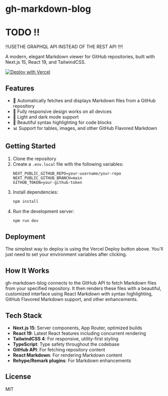 # gh-markdown-blog
# TODO !!
!!USETHE GRAPHQL API INSTEAD OF THE REST API !!!!

A modern, elegant Markdown viewer for GitHub repositories, built with Next.js 15, React 19, and TailwindCSS.

[![Deploy with Vercel](https://vercel.com/button)](https://vercel.com/new/clone?repository-url=https%3A%2F%2Fgithub.com%2Fjamierpond%2Fgh-markdown-blog)

## Features

- 🔄 Automatically fetches and displays Markdown files from a GitHub repository
- 📱 Fully responsive design works on all devices
- 🌙 Light and dark mode support
- 🎨 Beautiful syntax highlighting for code blocks
- 📊 Support for tables, images, and other GitHub Flavored Markdown

## Getting Started

1. Clone the repository
2. Create a `.env.local` file with the following variables:
   ```
   NEXT_PUBLIC_GITHUB_REPO=your-username/your-repo
   NEXT_PUBLIC_GITHUB_BRANCH=main
   GITHUB_TOKEN=your-github-token
   ```
3. Install dependencies:
   ```bash
   npm install
   ```
4. Run the development server:
   ```bash
   npm run dev
   ```

## Deployment

The simplest way to deploy is using the Vercel Deploy button above. You'll just need to set your environment variables after clicking.

## How It Works

gh-markdown-blog connects to the GitHub API to fetch Markdown files from your specified repository. It then renders these files with a beautiful, customized interface using React Markdown with syntax highlighting, GitHub Flavored Markdown support, and other enhancements.

## Tech Stack

- **Next.js 15**: Server components, App Router, optimized builds
- **React 19**: Latest React features including concurrent rendering
- **TailwindCSS 4**: For responsive, utility-first styling
- **TypeScript**: Type safety throughout the codebase
- **GitHub API**: For fetching repository content
- **React Markdown**: For rendering Markdown content
- **Rehype/Remark plugins**: For Markdown enhancements

## License

MIT
